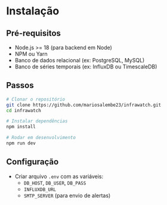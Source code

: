 # Instalação

## Pré-requisitos
- Node.js >= 18 (para backend em Node)
- NPM ou Yarn
- Banco de dados relacional (ex: PostgreSQL, MySQL)
- Banco de séries temporais (ex: InfluxDB ou TimescaleDB)

## Passos
```bash
# Clonar o repositório
git clone https://github.com/mariosalembe23/infrawatch.git
cd infrawatch

# Instalar dependências
npm install

# Rodar em desenvolvimento
npm run dev
```

## Configuração
- Criar arquivo `.env` com as variáveis:
  - `DB_HOST`, `DB_USER`, `DB_PASS`
  - `INFLUXDB_URL`
  - `SMTP_SERVER` (para envio de alertas)
